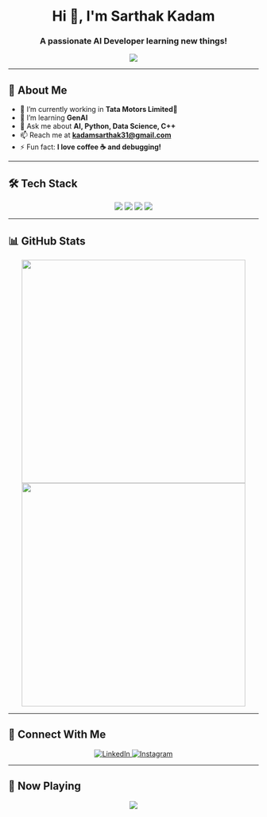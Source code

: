 
<h1 align="center">Hi 👋, I'm Sarthak Kadam</h1>
<h3 align="center">A passionate AI Developer learning new things!</h3>

<p align="center">
  <img src="https://readme-typing-svg.herokuapp.com?color=%2336BCF7&size=22&center=true&vCenter=true&width=500&lines=Welcome+to+my+GitHub!;I+love+coding+%F0%9F%92%BB;Always+learning+new+techs!">
</p>

---

## 🚀 About Me
- 🔭 I’m currently working in **Tata Motors Limited🚗**
- 🌱 I’m learning **GenAI**
- 💬 Ask me about **AI, Python, Data Science, C++**
- 📫 Reach me at **kadamsarthak31@gmail.com**
- ⚡ Fun fact: **I love coffee ☕ and debugging!**

---

## 🛠️ Tech Stack
<p align="center">
  <img src="https://img.shields.io/badge/Code-Python-informational?style=flat&logo=python&logoColor=white&color=2bbc8a">
  <img src="https://img.shields.io/badge/Code-C++-informational?style=flat&logo=c++&logoColor=white&color=2bbc8a">
  <img src="https://img.shields.io/badge/Tools-VSCode-informational?style=flat&logo=visualstudiocode&logoColor=white&color=2bbc8a">
  <img src="https://img.shields.io/badge/Version_Control-Git-informational?style=flat&logo=git&logoColor=white&color=2bbc8a">
</p>

---

## 📊 GitHub Stats
<p align="center">
  <img src="https://github-readme-stats.vercel.app/api?username=Sarth-k&show_icons=true&theme=radical" width="450px">
  <img src="https://github-readme-streak-stats.herokuapp.com/?user=Sarth-k&theme=radical" width="450px">
</p>

---

## 🔗 Connect With Me
<p align="center">
  <a href="https://www.linkedin.com/in/your-profile/" target="_blank">
    <img src="https://www.vectorlogo.zone/logos/linkedin/linkedin-icon.svg" alt="LinkedIn">
  </a>
  <a href="https://twitter.com/your-profile" target="_blank">
    <img src="https://www.vectorlogo.zone/logos/instagram/instagram-icon.svg" alt="Instagram">
  </a>
</p>

---

## 🎵 Now Playing
<p align="center">
  <img src="https://spotify-github-profile.vercel.app/api/view?uid=your-spotify-id&cover_image=true&theme=default">
</p>











<!--
**Sarth-k/Sarth-k** is a ✨ _special_ ✨ repository because its `README.md` (this file) appears on your GitHub profile.

Here are some ideas to get you started:

- 🔭 I’m currently working on ...
- 🌱 I’m currently learning ...
- 👯 I’m looking to collaborate on ...
- 🤔 I’m looking for help with ...
- 💬 Ask me about ...
- 📫 How to reach me: ...
- 😄 Pronouns: ...
- ⚡ Fun fact: ...
-->
